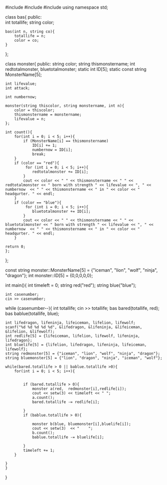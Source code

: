 #include <iostream>
#include <string>
#include <iomanip>
using namespace std;

class bas{
  public:   
    int totallife;
    string color;

    bas(int n, string co){
        totallife = n;
        color = co;
    }    
};


class monster{
public:
    string color;
    string thismonstername; 
    int redtotalmonster, bluetotalmonster;
    static int ID[5];
    static const string MonsterName[5];

    int lifevalue;
    int attack;
    
    int numbernow;

    monster(string thiscolor, string monstername, int n){
        color = thiscolor;
        thismonstername = monstername;
        lifevalue = n;
    };

    int count(){
        for(int i = 0; i < 5; i++){
            if (MonsterName[i] == thismonstername)
                ID[i] += 1;
                numbernow = ID[i];
                break;
        }      
        if (color == "red"){
             for (int i = 0; i < 5; i++){
                redtotalmonster += ID[i];
            }
            cout << color << " " << thismonstername << " " << redtotalmonster << " born with strength " << lifevalue << ", " << numbernow  << " " << thismonstername << " in " << color << " headqurter. " << endl;     
        }
        if (color == "blue"){
             for (int i = 0; i < 5; i++){
                bluetotalmonster += ID[i];
            }
            cout << color << " " << thismonstername << " " << bluetotalmonster << " born with strength " << lifevalue << ", " << numbernow  << " " << thismonstername << " in " << color << " headqurter. " << endl;     
        }
        
    return 0;
    };
     
};

const string monster::MonsterName[5] = {"iceman", "lion", "wolf", "ninja", "dragon"};
int monster::ID[5] = {0,0,0,0,0};


int main(){
    int timeleft = 0;
    string red("red");
    string blue("blue");

    int casenumber;
    cin >> casenumber;
while (casenumber--){
    int totallife;
    cin >> totallife;
    bas bared(totallife, red);
    bas bablue(totallife, blue);

    int lifedragon, lifeninja, lifeiceman, lifelion, lifewolf;
    scanf("%d %d %d %d %d", &lifedragon, &lifeninja, &lifeiceman, &lifelion, &lifewolf);
    int redlife[5] = {lifeiceman, lifelion, lifewolf, lifeninja, lifedragon};
    int bluelife[5] = {lifelion, lifedragon, lifeninja, lifeiceman, lifewolf};
    string redmonster[5] = {"iceman", "lion", "wolf", "ninja", "dragon"};
    string bluemonster[5] = {"lion", "dragon", "ninja", "iceman", "wolf"};

    while(bared.totallife > 0 || bablue.totallife >0){
        for(int i = 0; i < 5; i++){
            
            
            if (bared.totallife > 0){
                monster a(red,  redmonster[i],redlife[i]);
                cout << setw(3) << timeleft << " ";
                a.count();
                bared.totallife -= redlife[i];

            }
            if (bablue.totallife > 0){
                
                monster b(blue, bluemonster[i],bluelife[i]);
                cout << setw(3)  << "    ";
                b.count();
                bablue.totallife -= bluelife[i];

            }
            timeleft += 1;
        }
       
    }
    }
    
}
